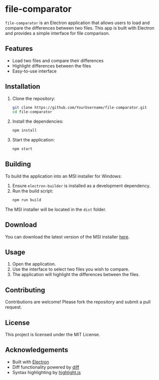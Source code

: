 # file-comparator

`file-comparator` is an Electron application that allows users to load and compare the differences between two files. This app is built with Electron and provides a simple interface for file comparison.

## Features

- Load two files and compare their differences
- Highlight differences between the files
- Easy-to-use interface

## Installation

1. Clone the repository:
    ```bash
    git clone https://github.com/YourUsername/file-comparator.git
    cd file-comparator
    ```

2. Install the dependencies:
    ```bash
    npm install
    ```

3. Start the application:
    ```bash
    npm start
    ```

## Building

To build the application into an MSI installer for Windows:

1. Ensure `electron-builder` is installed as a development dependency.
2. Run the build script:
    ```bash
    npm run build
    ```

The MSI installer will be located in the `dist` folder.

## Download

You can download the latest version of the MSI installer [here](https://github.com/navercm418/fileCompare/releases/latest/download/DiffChecker.msi).

## Usage

1. Open the application.
2. Use the interface to select two files you wish to compare.
3. The application will highlight the differences between the files.

## Contributing

Contributions are welcome! Please fork the repository and submit a pull request.

## License

This project is licensed under the MIT License.

## Acknowledgements

- Built with [Electron](https://www.electronjs.org/)
- Diff functionality powered by [diff](https://www.npmjs.com/package/diff)
- Syntax highlighting by [highlight.js](https://highlightjs.org/)
